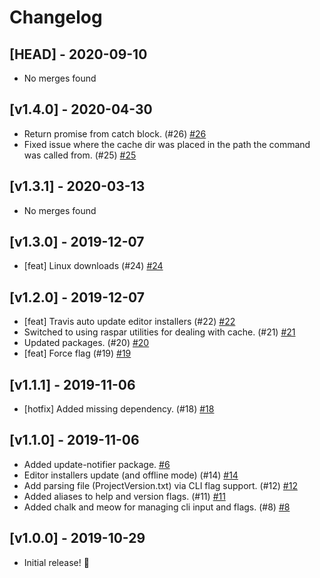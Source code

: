 # Changelog

## [HEAD] - 2020-09-10

-   No merges found

## [v1.4.0] - 2020-04-30

-   Return promise from catch block. (#26) [#26](https://github.com/neogeek/get-unity/pull/26)
-   Fixed issue where the cache dir was placed in the path the command was called from. (#25) [#25](https://github.com/neogeek/get-unity/pull/25)

## [v1.3.1] - 2020-03-13

-   No merges found

## [v1.3.0] - 2019-12-07

-   [feat] Linux downloads (#24) [#24](https://github.com/neogeek/get-unity/pull/24)

## [v1.2.0] - 2019-12-07

-   [feat] Travis auto update editor installers (#22) [#22](https://github.com/neogeek/get-unity/pull/22)
-   Switched to using raspar utilities for dealing with cache. (#21) [#21](https://github.com/neogeek/get-unity/pull/21)
-   Updated packages. (#20) [#20](https://github.com/neogeek/get-unity/pull/20)
-   [feat] Force flag (#19) [#19](https://github.com/neogeek/get-unity/pull/19)

## [v1.1.1] - 2019-11-06

-   [hotfix] Added missing dependency. (#18) [#18](https://github.com/neogeek/get-unity/pull/18)

## [v1.1.0] - 2019-11-06

-   Added update-notifier package. [#6](https://github.com/neogeek/get-unity/pull/6)
-   Editor installers update (and offline mode) (#14) [#14](https://github.com/neogeek/get-unity/pull/14)
-   Add parsing file (ProjectVersion.txt) via CLI flag support. (#12) [#12](https://github.com/neogeek/get-unity/pull/12)
-   Added aliases to help and version flags. (#11) [#11](https://github.com/neogeek/get-unity/pull/11)
-   Added chalk and meow for managing cli input and flags. (#8) [#8](https://github.com/neogeek/get-unity/pull/8)

## [v1.0.0] - 2019-10-29

-   Initial release! 🎉

